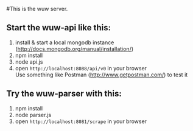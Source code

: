 #This is the wuw server.

## Start the wuw-api like this:  
1. install & start a local mongodb instance (http://docs.mongodb.org/manual/installation/)  
2. npm install  
3. node api.js  
4. open `http://localhost:8088/api/v0` in your browser  
Use something like Postman (http://www.getpostman.com/) to test it  


## Try the wuw-parser with this:  
1. npm install  
2. node parser.js  
3. open `http://localhost:8081/scrape` in your browser  
